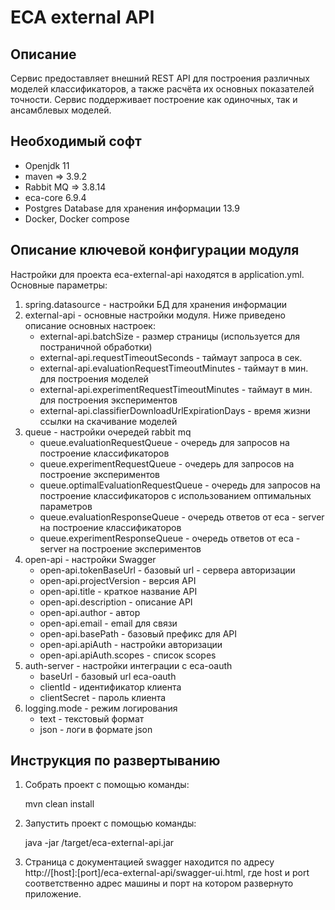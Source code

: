 ECA external API
========================================

Описание
----------------------------------------
Сервис предоставляет внешний REST API для построения различных моделей классификаторов, а также
расчёта их основных показателей точности. Сервис поддерживает построение как
одиночных, так и ансамблевых моделей.

Необходимый софт
----------------------------------------
* Openjdk 11
* maven => 3.9.2
* Rabbit MQ => 3.8.14
* eca-core 6.9.4
* Postgres Database для хранения информации 13.9
* Docker, Docker compose

Описание ключевой конфигурации модуля
----------------------------------------
Настройки для проекта eca-external-api находятся в application.yml. Основные параметры:
1) spring.datasource - настройки БД для хранения информации
2) external-api - основные настройки модуля. Ниже приведено описание основных настроек:
   * external-api.batchSize - размер страницы (используется для постраничной обработки)
   * external-api.requestTimeoutSeconds - таймаут запроса в сек.
   * external-api.evaluationRequestTimeoutMinutes - таймаут в мин. для построения моделей
   * external-api.experimentRequestTimeoutMinutes - таймаут в мин. для построения экспериментов
   * external-api.classifierDownloadUrlExpirationDays - время жизни ссылки на скачивание моделей
3) queue - настройки очередей rabbit mq
   * queue.evaluationRequestQueue - очередь для запросов на построение классификаторов
   * queue.experimentRequestQueue - очедерь для запросов на построение экспериментов
   * queue.optimalEvaluationRequestQueue - очередь для запросов на построение классификаторов с использованием оптимальных параметров
   * queue.evaluationResponseQueue - очередь ответов от eca - server на построение классификаторов
   * queue.experimentResponseQueue - очередь ответов от eca - server на построение экспериментов
4) open-api - настройки Swagger
   * open-api.tokenBaseUrl - базовый url - сервера авторизации
   * open-api.projectVersion - версия API
   * open-api.title - краткое название API
   * open-api.description - описание API
   * open-api.author - автор
   * open-api.email - email для связи
   * open-api.basePath - базовый префикс для API
   * open-api.apiAuth - настройки авторизации
   * open-api.apiAuth.scopes - список scopes
5) auth-server - настройки интеграции с eca-oauth
   * baseUrl - базовый url eca-oauth
   * clientId - идентификатор клиента
   * clientSecret - пароль клиента
6) logging.mode - режим логирования
   * text - текстовый формат
   * json - логи в формате json

Инструкция по развертыванию
----------------------------------------

1. Собрать проект с помощью команды:
    
   mvn clean install
    
2. Запустить проект с помощью команды:

    java -jar /target/eca-external-api.jar
         
3. Страница с документацией swagger находится по адресу http://[host]:[port]/eca-external-api/swagger-ui.html, где host и port
соответственно адрес машины и порт на котором развернуто приложение.
